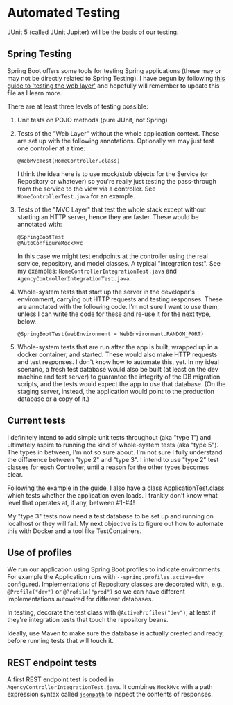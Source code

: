 # Automated Testing

JUnit 5 (called JUnit Jupiter) will be the basis of our testing.

## Spring Testing

Spring Boot offers some tools for testing Spring applications (these may or may not be directly related to Spring Testing).  I have begun by following [this guide to 'testing the web layer'](https://spring.io/guides/gs/testing-web/) and hopefully will remember to update this file as I learn more.

There are at least three levels of testing possible:

1. Unit tests on POJO methods (pure JUnit, not Spring)

1. Tests of the "Web Layer" without the whole application context.  These are set up with the following annotations.  Optionally we may just test one controller at a time:
    ```
    @WebMvcTest(HomeController.class)
    ```
   I think the idea here is to use mock/stub objects for the Service (or Repository or whatever) so you're really just testing the pass-through from the service to the view via a controller.  See `HomeControllerTest.java` for an example.
   
1. Tests of the "MVC Layer" that test the whole stack except without starting an HTTP server, hence they are faster.  These would be annotated with:
    ```
    @SpringBootTest
    @AutoConfigureMockMvc
    ```
   In this case we might test endpoints at the controller using the real service, repository, and model classes.  A typical "integration test".  See my examples: `HomeControllerIntegrationTest.java` and `AgencyControllerIntegrationTest.java`.
   
1. Whole-system tests that start up the server in the developer's environment, carrying out HTTP requests and testing responses.  These are annotated with the following code.  I'm not sure I want to use them, unless I can write the code for these and re-use it for the next type, below.
    ```
    @SpringBootTest(webEnvironment = WebEnvironment.RANDOM_PORT)
    ```

1. Whole-system tests that are run after the app is built, wrapped up in a docker container, and started.  These would also make HTTP requests and test responses.  I don't know how to automate this, yet.  In my ideal scenario, a fresh test database would also be built (at least on the dev machine and test server) to guarantee the integrity of the DB migration scripts, and the tests would expect the app to use that database.  (On the staging server, instead, the application would point to the production database or a copy of it.)

## Current tests

I definitely intend to add simple unit tests throughout (aka "type 1") and ultimately aspire to running the kind of whole-system tests (aka "type 5").  The types in between, I'm not so sure about.  I'm not sure I fully understand the difference between "type 2" and "type 3".  I intend to use "type 2" test classes for each Controller, until a reason for the other types becomes clear.

Following the example in the guide, I also have a class ApplicationTest.class which tests whether the application even loads.  I frankly don't know what level that operates at, if any, between #1-#4!

My "type 3" tests now need a test database to be set up and running on localhost or they will fail.  My next objective is to figure out how to automate this with Docker and a tool like TestContainers.

## Use of profiles

We run our application using Spring Boot profiles to indicate environments.  For example the Application runs with `--spring.profiles.active=dev` configured.  Implementations of Repository classes are decorated with, e.g., `@Profile("dev")` or `@Profile("prod")` so we can have different implementations autowired for different databases.

In testing, decorate the test class with `@ActiveProfiles("dev")`, at least if they're integration tests that touch the repository beans.

Ideally, use Maven to make sure the database is actually created and ready, before running tests that will touch it.

## REST endpoint tests

A first REST endpoint test is coded in `AgencyControllerIntegrationTest.java`.  It combines `MockMvc` with a path expression syntax called [`jsonpath`](https://github.com/dchester/jsonpath) to inspect the contents of responses.